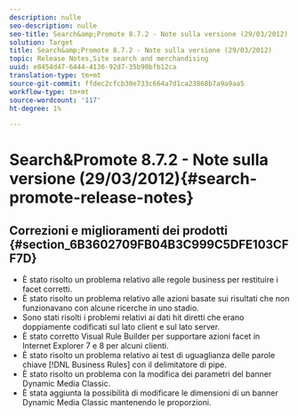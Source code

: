 ```yaml
---
description: nulle
seo-description: nulle
seo-title: Search&amp;Promote 8.7.2 - Note sulla versione (29/03/2012)
solution: Target
title: Search&amp;Promote 8.7.2 - Note sulla versione (29/03/2012)
topic: Release Notes,Site search and merchandising
uuid: e8454d47-6444-4136-92d7-35b90bfb12ca
translation-type: tm+mt
source-git-commit: ffdec2cfcb30e733c664a7d1ca23868b7a9a9aa5
workflow-type: tm+mt
source-wordcount: '117'
ht-degree: 1%

---
```



# Search&amp;Promote 8.7.2 - Note sulla versione (29/03/2012){#search-promote-release-notes}

## Correzioni e miglioramenti dei prodotti {#section_6B3602709FB04B3C999C5DFE103CFF7D}

* È stato risolto un problema relativo alle regole business per restituire i facet corretti.
* È stato risolto un problema relativo alle azioni basate sui risultati che non funzionavano con alcune ricerche in uno stadio.
* Sono stati risolti i problemi relativi ai dati hit diretti che erano doppiamente codificati sul lato client e sul lato server.
* È stato corretto Visual Rule Builder per supportare azioni facet in Internet Explorer 7 e 8 per alcuni clienti.
* È stato risolto un problema relativo ai test di uguaglianza delle parole chiave [!DNL Business Rules] con il delimitatore di pipe.
* È stato risolto un problema con la modifica dei parametri del banner Dynamic Media Classic.
* È stata aggiunta la possibilità di modificare le dimensioni di un banner Dynamic Media Classic mantenendo le proporzioni.

